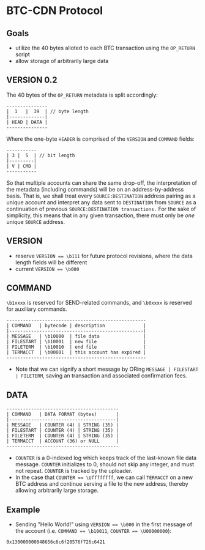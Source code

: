 # BTC-CDN Protocol

Goals
----

* utilize the 40 bytes alloted to each BTC transaction using the `OP_RETURN` script
* allow storage of arbitrarily large data

VERSION 0.2
----

The 40 bytes of the `OP_RETURN` metadata is split accordingly:

```
---------------
|  1   |  39  | // byte length
|-------------|
| HEAD | DATA |
---------------
```

Where the one-byte `HEADER` is comprised of the `VERSION` and `COMMAND` fields:

```
-----------
| 3 |  5  | // bit length
|---------|
| V | CMD |
-----------
```

So that multiple accounts can share the same drop-off, the interpretation of the metadata (including commands) will be on an address-by-address basis. That is, we shall treat every `SOURCE:DESTINATION` address pairing as a unique account and interpret any data sent to `DESTINATION` from `SOURCE` as a continuation of previous `SOURCE:DESTINATION transactions.` For the sake of simplicity, this means that in any given transaction, there must only be *one* unique `SOURCE` address.

VERSION
----

* reserve `VERSION == \b111` for future protocol revisions, where the data length fields will be different
* current `VERSION == \b000`

COMMAND
----

`\b1xxxx` is reserved for SEND-related commands, and `\b0xxxx` is reserved for auxiliary commands.

```
---------------------------------------------------
| COMMAND   | bytecode | description              |
|-------------------------------------------------|
| MESSAGE   | \b10000  | file data                |
| FILESTART | \b10001  | new file                 |
| FILETERM  | \b10010  | end file                 |
| TERMACCT  | \b00001  | this account has expired |
---------------------------------------------------
```

* Note that we can signify a short message by ORing `MESSAGE | FILESTART | FILETERM`, saving an transaction and associated confirmation fees.

DATA
----

```
-----------------------------------------
| COMMAND   | DATA FORMAT (bytes)       |
|---------------------------------------|
| MESSAGE   | COUNTER (4) | STRING (35) |
| FILESTART | COUNTER (4) | STRING (35) |
| FILETERM  | COUNTER (4) | STRING (35) |
| TERMACCT  | ACCOUNT (36) or NULL      |
-----------------------------------------
```

* `COUNTER` is a 0-indexed log which keeps track of the last-known file data message. `COUNTER` initializes to 0, should not skip any integer, and must not repeat. `COUNTER` is tracked by the uploader.
* In the case that `COUNTER == \Uffffffff`, we can call `TERMACCT` on a new BTC address and continue serving a file to the new address, thereby allowing arbitrarily large storage.

Example
----

* Sending "Hello World!" using `VERSION == \b000` in the first message of the account (i.e. `COMMAND == \b10011`, `COUNTER == \U00000000`):

```
0x130000000048656c6c6f20576f726c6421
```
